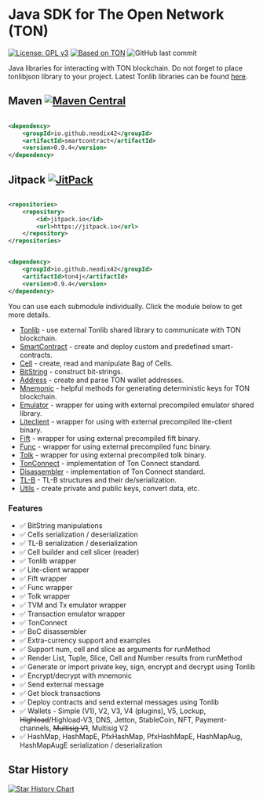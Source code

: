 # Java SDK for The Open Network (TON)

[![License: GPL v3](https://img.shields.io/badge/License-GPLv3-blue.svg)](https://www.gnu.org/licenses/gpl-3.0)
[![Based on TON][ton-svg]][ton]
![GitHub last commit](https://img.shields.io/github/last-commit/neodiX42/ton4j)

Java libraries for interacting with TON blockchain.
Do not forget to place tonlibjson library to your project. Latest Tonlib libraries can be
found [here](https://github.com/ton-blockchain/ton/actions).

## Maven [![Maven Central][maven-central-svg]][maven-central]

```xml

<dependency>
    <groupId>io.github.neodix42</groupId>
    <artifactId>smartcontract</artifactId>
    <version>0.9.4</version>
</dependency>
```

## Jitpack [![JitPack][jitpack-svg]][jitpack]

```xml

<repositories>
    <repository>
        <id>jitpack.io</id>
        <url>https://jitpack.io</url>
    </repository>
</repositories>
```

```xml

<dependency>
    <groupId>io.github.neodix42</groupId>
    <artifactId>ton4j</artifactId>
    <version>0.9.4</version>
</dependency>
```

You can use each submodule individually. Click the module below to get more details.

* [Tonlib](tonlib/README.md) - use external Tonlib shared library to communicate with TON blockchain.
* [SmartContract](smartcontract/README.md) - create and deploy custom and predefined smart-contracts.
* [Cell](cell/README.md) - create, read and manipulate Bag of Cells.
* [BitString](bitstring/README.md) - construct bit-strings.
* [Address](address/README.md) - create and parse TON wallet addresses.
* [Mnemonic](mnemonic/README.md) - helpful methods for generating deterministic keys for TON blockchain.
* [Emulator](emulator/README.md) - wrapper for using with external precompiled emulator shared library.
* [Liteclient](liteclient/README.md) - wrapper for using with external precompiled lite-client binary.
* [Fift](fift/README.md) - wrapper for using external precompiled fift binary.
* [Func](func/README.md) - wrapper for using external precompiled func binary.
* [Tolk](tolk/README.md) - wrapper for using external precompiled tolk binary.
* [TonConnect](tonconnect/README.md) - implementation of Ton Connect standard.
* [Disassembler](disassembler/README.md) - implementation of Ton Connect standard.
* [TL-B](tlb/README.md) - TL-B structures and their de/serialization.
* [Utils](utils/README.md) - create private and public keys, convert data, etc.

### Features

* ✅ BitString manipulations
* ✅ Cells serialization / deserialization
* ✅ TL-B serialization / deserialization
* ✅ Cell builder and cell slicer (reader)
* ✅ Tonlib wrapper
* ✅ Lite-client wrapper
* ✅ Fift wrapper
* ✅ Func wrapper
* ✅ Tolk wrapper
* ✅ TVM and Tx emulator wrapper
* ✅ Transaction emulator wrapper
* ✅ TonConnect
* ✅ BoC disassembler
* ✅ Extra-currency support and examples
* ✅ Support num, cell and slice as arguments for runMethod
* ✅ Render List, Tuple, Slice, Cell and Number results from runMethod
* ✅ Generate or import private key, sign, encrypt and decrypt using Tonlib
* ✅ Encrypt/decrypt with mnemonic
* ✅ Send external message
* ✅ Get block transactions
* ✅ Deploy contracts and send external messages using Tonlib
* ✅ Wallets - Simple (V1), V2, V3, V4 (plugins), V5, Lockup, ~~Highload~~/Highload-V3, DNS, Jetton, StableCoin, NFT,
  Payment-channels, ~~Multisig V1~~, Multisig V2
* ✅ HashMap, HashMapE, PfxHashMap, PfxHashMapE, HashMapAug, HashMapAugE serialization / deserialization

## Star History

[![Star History Chart](https://api.star-history.com/svg?repos=neodiX42/ton4j&type=Date)](https://star-history.com/#neodiX42/ton4j&Date)

<!-- Badges -->

[maven-central-svg]: https://img.shields.io/maven-central/v/io.github.neodix42/smartcontract

[maven-central]: https://mvnrepository.com/artifact/io.github.neodix42/smartcontract

[jitpack-svg]: https://jitpack.io/v/neodiX42/ton4j.svg

[jitpack]: https://jitpack.io/#neodiX42/ton4j

[ton-svg]: https://img.shields.io/badge/Based%20on-TON-blue

[ton]: https://ton.org